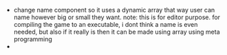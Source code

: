 - change name component so it uses a dynamic array that way user can name however big or small they want. note: this is for editor purpose. for compiling the game to an executable, i dont think a name is even needed, but also if it really is then it can be made using array using meta programming
- 
